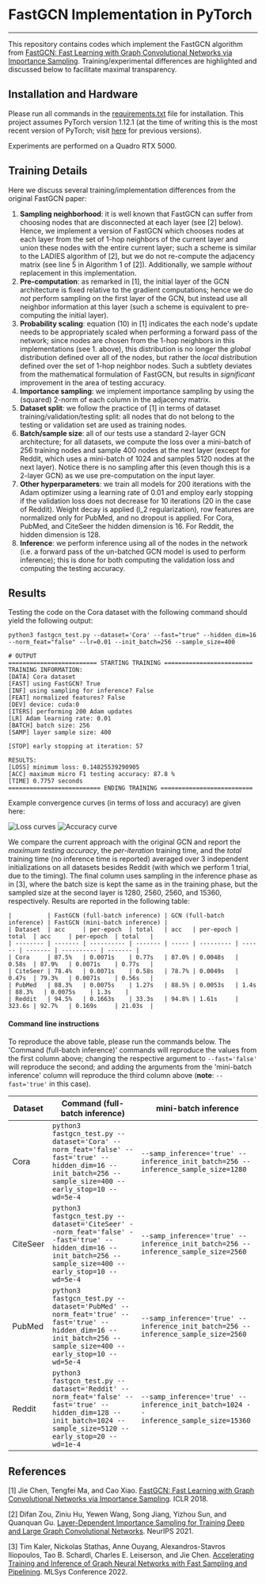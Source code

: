 # FastGCN Implementation in PyTorch
---

This repository contains codes which implement the FastGCN algorithm from [FastGCN: Fast Learning with Graph Convolutional Networks via Importance Sampling](https://arxiv.org/abs/1801.10247). Training/experimental differences are highlighted and discussed below to facilitate maximal transparency.


## Installation and Hardware

Please run all commands in the [requirements.txt](requirements.txt) file for installation. This project assumes PyTorch version 1.12.1 (at the time of writing this is the most recent version of PyTorch; visit [here](https://pytorch.org/get-started/previous-versions/) for previous versions).

Experiments are performed on a Quadro RTX 5000.

## Training Details

Here we discuss several training/implementation differences from the original FastGCN paper:

1. **Sampling neighborhood**: it is well known that FastGCN can suffer from choosing nodes that are disconnected at each layer (see [2] below). Hence, we implement a version of FastGCN which chooses nodes at each layer from the set of 1-hop neighbors of the current layer and union these nodes with the entire current layer; such a scheme is similar to the LADIES algorithm of [2], but we do not re-compute the adjacency matrix (see line 5 in Algorithm 1 of [2]). Additionally, we sample _without_ replacement in this implementation.
2. **Pre-computation**: as remarked in [1], the initial layer of the GCN architecture is fixed relative to the gradient computations; hence we do _not_ perform sampling on the first layer of the GCN, but instead use all neighbor information at this layer (such a scheme is equivalent to pre-computing the initial layer).
3. **Probability scaling**: equation (10) in [1] indicates the each node's update needs to be appropriately scaled when performing a forward pass of the network; since nodes are chosen from the 1-hop neighbors in this implementations (see 1. above), this distribution is no longer the _global_ distribution defined over all of the nodes, but rather the _local_ distribution defined over the set of 1-hop neighbor nodes. Such a subtlety deviates from the mathematical formulation of FastGCN, but results in _significant_ improvement in the area of testing accuracy.
4. **Importance sampling**: we implement importance sampling by using the (squared) 2-norm of each column in the adjacency matrix.
5. **Dataset split**: we follow the practice of [1] in terms of dataset training/validation/testing split: all nodes that do not belong to the testing or validation set are used as training nodes.
6. **Batch/sample size**: all of our tests use a standard 2-layer GCN architecture; for all datasets, we compute the loss over a mini-batch of 256 training nodes and sample 400 nodes at the next layer (except for Reddit, which uses a mini-batch of 1024 and samples 5120 nodes at the next layer). Notice there is no sampling after this (even though this is a 2-layer GCN) as we use pre-computation on the input layer.
7. **Other hyperparameters**: we train all models for 200 iterations with the Adam optimizer using a learning rate of 0.01 and employ early stopping if the validation loss does not decrease for 10 iterations (20 in the case of Reddit). Weight decay is applied (l_2 regularization), row features are normalized only for PubMed, and no dropout is applied. For Cora, PubMed, and CiteSeer the hidden dimension is 16. For Reddit, the hidden dimension is 128.
8. **Inference**: we perform inference using all of the nodes in the network (i.e. a forward pass of the un-batched GCN model is used to perform inference); this is done for both computing the validation loss and computing the testing accuracy.

## Results

Testing the code on the Cora dataset with the following command should yield the following output:

```
python3 fastgcn_test.py --dataset='Cora' --fast="true" --hidden_dim=16 --norm_feat="false" --lr=0.01 --init_batch=256 --sample_size=400

# OUTPUT
========================= STARTING TRAINING =========================
TRAINING INFORMATION:
[DATA] Cora dataset
[FAST] using FastGCN? True
[INF] using sampling for inference? False
[FEAT] normalized features? False
[DEV] device: cuda:0
[ITERS] performing 200 Adam updates
[LR] Adam learning rate: 0.01
[BATCH] batch size: 256
[SAMP] layer sample size: 400

[STOP] early stopping at iteration: 57

RESULTS:
[LOSS] minimum loss: 0.14825539290905
[ACC] maximum micro F1 testing accuracy: 87.8 %
[TIME] 0.7757 seconds
========================== ENDING TRAINING ==========================
```

Example convergence curves (in terms of loss and accuracy) are given here:

![Loss curves](results/Cora_train_loss.png)
![Accuracy curve](results/Cora_testing_accuracy.png)

We compare the current approach with the original GCN and report the _maximum testing accuracy_, the _per-iteration_ training time, and the _total_ training time (no inference time is reported) averaged over 3 independent initializations on all datasets besides Reddit (with which we perform 1 trial, due to the timing). The final column uses sampling in the inference phase as in [3], where the batch size is kept the same as in the training phase, but the sampled size at the second layer is 1280, 2560, 2560, and 15360, respectively. Results are reported in the following table:

```
|          | FastGCN (full-batch inference) | GCN (full-batch inference) | FastGCN (mini-batch inference) |
| Dataset  | acc     | per-epoch  | total   | acc   | per-epoch | total  | acc     | per-epoch  | total   |
| -------- | ------- | ---------- | ------- | ----- | --------- | ------ | ------- | ---------- | ------- |
| Cora     | 87.5%   | 0.0071s    | 0.77s   | 87.0% | 0.0048s   | 0.58s  | 87.9%   | 0.0071s    | 0.77s   |
| CiteSeer | 78.4%   | 0.0071s    | 0.58s   | 78.7% | 0.0049s   | 0.47s  | 79.3%   | 0.0071s    | 0.56s   |
| PubMed   | 88.3%   | 0.0075s    | 1.27s   | 88.5% | 0.0053s   | 1.4s   | 88.3%   | 0.0075s    | 1.3s    |
| Reddit   | 94.5%   | 0.1663s    | 33.3s   | 94.8% | 1.61s     | 323.6s | 92.7%   | 0.169s     | 21.03s  |
```

#### Command line instructions

To reproduce the above table, please run the commands below. The 'Command (full-batch inference)' commands will reproduce the values from the first column above; changing the respective argument to `--fast='false'` will reproduce the second; and adding the arguments from the 'mini-batch inference' column will reproduce the third column above (**note**: `--fast='true'` in this case).

| Dataset | Command (full-batch inference) | mini-batch inference |
| --- | --- | --- |
| Cora | ```python3 fastgcn_test.py --dataset='Cora' --norm_feat='false' --fast='true' --hidden_dim=16 --init_batch=256 --sample_size=400 --early_stop=10 --wd=5e-4``` | ```--samp_inference='true' --inference_init_batch=256 --inference_sample_size=1280``` |
| CiteSeer | ```python3 fastgcn_test.py --dataset='CiteSeer' --norm_feat='false' --fast='true' --hidden_dim=16 --init_batch=256 --sample_size=400 --early_stop=10 --wd=5e-4``` | ```--samp_inference='true' --inference_init_batch=256 --inference_sample_size=2560``` |
| PubMed | ```python3 fastgcn_test.py --dataset='PubMed' --norm_feat='true' --fast='true' --hidden_dim=16 --init_batch=256 --sample_size=400 --early_stop=10 --wd=5e-4``` | ```--samp_inference='true' --inference_init_batch=256 --inference_sample_size=2560``` |
| Reddit | ```python3 fastgcn_test.py --dataset='Reddit' --norm_feat='false' --fast='true' --hidden_dim=128 --init_batch=1024 --sample_size=5120 --early_stop=20 --wd=1e-4``` | ```--samp_inference='true' --inference_init_batch=1024 --inference_sample_size=15360``` |

## References

[1] Jie Chen, Tengfei Ma, and Cao Xiao. [FastGCN: Fast Learning with Graph Convolutional Networks via Importance Sampling](https://arxiv.org/abs/1801.10247). ICLR 2018.

[2] Difan Zou, Ziniu Hu, Yewen Wang, Song Jiang, Yizhou Sun, and Quanquan Gu. [Layer-Dependent Importance Sampling for Training Deep and Large Graph Convolutional Networks](https://proceedings.neurips.cc/paper/2019/file/91ba4a4478a66bee9812b0804b6f9d1b-Paper.pdf). NeurIPS 2021.

[3] Tim Kaler, Nickolas Stathas, Anne Ouyang, Alexandros-Stavros Iliopoulos, Tao B. Schardl, Charles E. Leiserson, and Jie Chen. [Accelerating Training and Inference of Graph Neural Networks with Fast Sampling and Pipelining](https://arxiv.org/pdf/2110.08450.pdf). MLSys Conference 2022.
